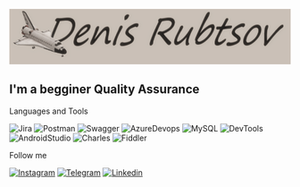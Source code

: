 [![Header](https://github.com/denk4ik/denk4ik/blob/main/assets/%D0%91%D0%B5%D0%B7%20%D0%B8%D0%BC%D0%B5%D0%BD%D0%B8.png)](https://www.instagram.com/denk_4ik/)

## I'm a begginer Quality Assurance

Languages and Tools

![Jira](https://img.shields.io/badge/Jira-090909?style=for-the-badge&logo=jira&logoColor=136be1)
![Postman](https://img.shields.io/badge/Postman-090909?style=for-the-badge&logo=postman&logoColor=f76935)
![Swagger](https://img.shields.io/badge/Swagger-090909?style=for-the-badge&logo=swagger&logoColor=7ede2b)
![AzureDevops](https://img.shields.io/badge/AzureDevops-090909?style=for-the-badge&logo=azuredevops&logoColor=0074d0)
![MySQL](https://img.shields.io/badge/MySQL-090909?style=for-the-badge&logo=mysql&logoColor=00618a)
![DevTools](https://img.shields.io/badge/DevTools-090909?style=for-the-badge&logo=googlechrome&logoColor=2674f2)
![AndroidStudio](https://img.shields.io/badge/AndroidStudio-090909?style=for-the-badge&logo=androidstudio&logoColor=3ad07d)
![Charles](https://img.shields.io/badge/CharlesProxy-090909?style=for-the-badge&logo=charlesproxy&logoColor=8cc4d7)
![Fiddler](https://img.shields.io/badge/Fiddler-090909?style=for-the-badge&logo=fiddler&logoColor=8cc4d7)

Follow me

[![Instagram](https://img.shields.io/badge/Instagram-090909?style=for-the-badge&logo=instagram&logoColor=9939a3)](https://www.instagram.com/denk_4ik/)
[![Telegram](https://img.shields.io/badge/Telegram-090909?style=for-the-badge&logo=telegram&logoColor=31a5db)](https://t.me/denk4ikhttps://t.me/denk4ik)
[![Linkedin](https://img.shields.io/badge/Linkedin-090909?style=for-the-badge&logo=linkedin&logoColor=0073b1)](https://www.linkedin.com/in/denk4ik/)

